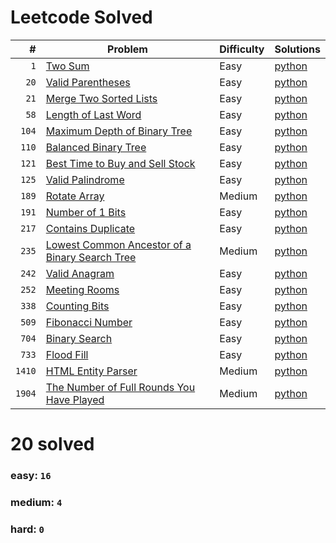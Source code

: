 # Leetcode Solved

| #   | Problem | Difficulty | Solutions |
| --: | ------- | ---------- | --------- |
| ``1`` | [Two Sum](https://leetcode.com/problems/two-sum) | Easy | [python](./python/1_two-sum.py) |
| ``20`` | [Valid Parentheses](https://leetcode.com/problems/valid-parentheses) | Easy | [python](./python/20_valid-parentheses.py) |
| ``21`` | [Merge Two Sorted Lists](https://leetcode.com/problems/merge-two-sorted-lists) | Easy | [python](./python/21_merge-two-sorted-lists.py) |
| ``58`` | [Length of Last Word](https://leetcode.com/problems/length-of-last-word) | Easy | [python](./python/58_length-of-last-word.py) |
| ``104`` | [Maximum Depth of Binary Tree](https://leetcode.com/problems/maximum-depth-of-binary-tree) | Easy | [python](./python/104_maximum-depth-of-binary-tree.py) |
| ``110`` | [Balanced Binary Tree](https://leetcode.com/problems/balanced-binary-tree) | Easy | [python](./python/110_balanced-binary-tree.py) |
| ``121`` | [Best Time to Buy and Sell Stock](https://leetcode.com/problems/best-time-to-buy-and-sell-stock) | Easy | [python](./python/121_best-time-to-buy-and-sell-stock.py) |
| ``125`` | [Valid Palindrome](https://leetcode.com/problems/valid-palindrome) | Easy | [python](./python/125_valid-palindrome.py) |
| ``189`` | [Rotate Array](https://leetcode.com/problems/rotate-array) | Medium | [python](./python/189_rotate-array.py) |
| ``191`` | [Number of 1 Bits](https://leetcode.com/problems/number-of-1-bits) | Easy | [python](./python/191_number-of-1-bits.py) |
| ``217`` | [Contains Duplicate](https://leetcode.com/problems/contains-duplicate) | Easy | [python](./python/217_contains-duplicate.py) |
| ``235`` | [Lowest Common Ancestor of a Binary Search Tree](https://leetcode.com/problems/lowest-common-ancestor-of-a-binary-search-tree) | Medium | [python](./python/235_lowest-common-ancestor-of-a-binary-search-tree.py) |
| ``242`` | [Valid Anagram](https://leetcode.com/problems/valid-anagram) | Easy | [python](./python/242_valid-anagram.py) |
| ``252`` | [Meeting Rooms](https://leetcode.com/problems/meeting-rooms) | Easy | [python](./python/252_meeting-rooms.py) |
| ``338`` | [Counting Bits](https://leetcode.com/problems/counting-bits) | Easy | [python](./python/338_counting-bits.py) |
| ``509`` | [Fibonacci Number](https://leetcode.com/problems/fibonacci-number) | Easy | [python](./python/509_fibonacci-number.py) |
| ``704`` | [Binary Search](https://leetcode.com/problems/binary-search) | Easy | [python](./python/704_binary-search.py) |
| ``733`` | [Flood Fill](https://leetcode.com/problems/flood-fill) | Easy | [python](./python/733_flood-fill.py) |
| ``1410`` | [HTML Entity Parser](https://leetcode.com/problems/html-entity-parser) | Medium | [python](./python/1410_html-entity-parser.py) |
| ``1904`` | [The Number of Full Rounds You Have Played](https://leetcode.com/problems/the-number-of-full-rounds-you-have-played) | Medium | [python](./python/1904_the-number-of-full-rounds-you-have-played.py) |

# 20 solved
### easy: ``16``
### medium: ``4``
### hard: ``0``
